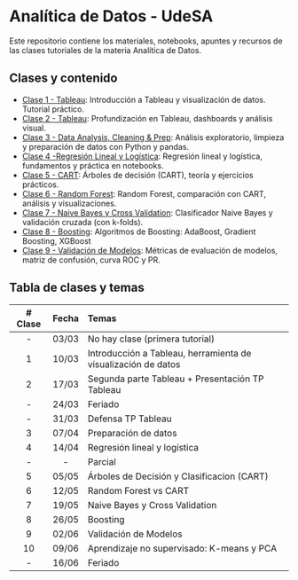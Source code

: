 # Analítica de Datos - UdeSA

Este repositorio contiene los materiales, notebooks, apuntes y recursos de las clases tutoriales de la materia Analítica de Datos.

## Clases y contenido

- [Clase 1 - Tableau](./Clase%2001%20-%20Tableau): Introducción a Tableau y visualización de datos. Tutorial práctico.
- [Clase 2 - Tableau](./Clase%2002%20-%20Tableau): Profundización en Tableau, dashboards y análisis visual.
- [Clase 3 - Data Analysis, Cleaning & Prep](./Clase%2003%20-%20Data%20Analysis%2C%20Cleaning%20%26%20Prep): Análisis exploratorio, limpieza y preparación de datos con Python y pandas.
- [Clase 4 -Regresión Lineal y Logística](./Clase%2004%20-Regresi%C3%B3n%20Lineal%20y%20Log%C3%ADstica): Regresión lineal y logística, fundamentos y práctica en notebooks.
- [Clase 5 - CART](./Clase%2005%20-%20CART): Árboles de decisión (CART), teoría y ejercicios prácticos.
- [Clase 6 - Random Forest](./Clase%2006%20-%20Random%20Forest): Random Forest, comparación con CART, análisis y visualizaciones.
- [Clase 7 - Naive Bayes y Cross Validation](./Clase%2007%20-%20Naive%20Bayes%20y%20Cross%20Validation): Clasificador Naive Bayes y validación cruzada (con k-folds).
- [Clase 8 - Boosting](./Clase%2008%20-%20Boosting/): Algoritmos de Boosting: AdaBoost, Gradient Boosting, XGBoost
- [Clase 9 - Validación de Modelos](./Clase%2009%20-%20Validación%20de%20Modelos/): Métricas de evaluación de modelos, matriz de confusión, curva ROC y PR.

## Tabla de clases y temas

| # Clase | Fecha   | Temas |
|:------:|:-------:|:------|
|   -    | 03/03   | No hay clase (primera tutorial) |
|   1    | 10/03   | Introducción a Tableau, herramienta de visualización de datos |
|   2    | 17/03   | Segunda parte Tableau + Presentación TP Tableau |
|   -    | 24/03   | Feriado |
|   -    | 31/03   | Defensa TP Tableau |
|   3    | 07/04   | Preparación de datos |
|   4    | 14/04   | Regresión lineal y logística |
|   -    |   -     | Parcial |      
|   5    | 05/05   | Árboles de Decisión y Clasificacion (CART) |
|   6    | 12/05   | Random Forest vs CART |
|   7    | 19/05   | Naive Bayes y Cross Validation |
|   8    | 26/05   | Boosting |
|   9    | 02/06   | Validación de Modelos |
|  10    | 09/06   | Aprendizaje no supervisado: K-means y PCA |
|   -    | 16/06   | Feriado |
